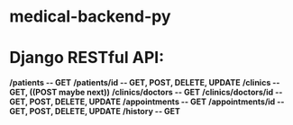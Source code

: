 # medical-backend-py

# Django RESTful API:
**/patients -- GET**
**/patients/id -- GET, POST, DELETE, UPDATE**
**/clinics -- GET, ((POST maybe next))**
**/clinics/doctors -- GET**
**/clinics/doctors/id -- GET, POST, DELETE, UPDATE**
**/appointments -- GET**
**/appointments/id -- GET, POST, DELETE, UPDATE**
**/history -- GET**

